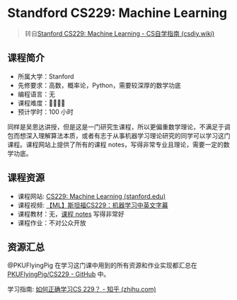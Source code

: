 # Standford CS229: Machine Learning

> 转自[Stanford CS229: Machine Learning - CS自学指南 (csdiy.wiki)](https://csdiy.wiki/机器学习/CS229/)

## 课程简介

- 所属大学：Stanford
- 先修要求：高数，概率论，Python，需要较深厚的数学功底
- 编程语言：无
- 课程难度：🌟🌟🌟🌟
- 预计学时：100 小时

同样是吴恩达讲授，但是这是一门研究生课程，所以更偏重数学理论，不满足于调包而想深入理解算法本质，或者有志于从事机器学习理论研究的同学可以学习这门课程。课程网站上提供了所有的课程 notes，写得非常专业且理论，需要一定的数学功底。

## 课程资源

- 课程网站: [CS229: Machine Learning (stanford.edu)](https://cs229.stanford.edu/)
- 课程视频:  [【ML】斯坦福CS229：机器学习中英文字幕](https://www.bilibili.com/video/BV19e411W7ga/?spm_id_from=333.999.0.0&vd_source=d03b0f673ed993b8e86fd863bd92d95e)
- 课程教材：无，[课程 notes](https://cs229.stanford.edu/main_notes.pdf) 写得非常好
- 课程作业：不对公众开放

## 资源汇总

@PKUFlyingPig 在学习这门课中用到的所有资源和作业实现都汇总在 [PKUFlyingPig/CS229 - GitHub](https://github.com/PKUFlyingPig/CS229) 中。

学习指南: [如何正确学习CS 229？ - 知乎 (zhihu.com)](https://www.zhihu.com/question/59843705)